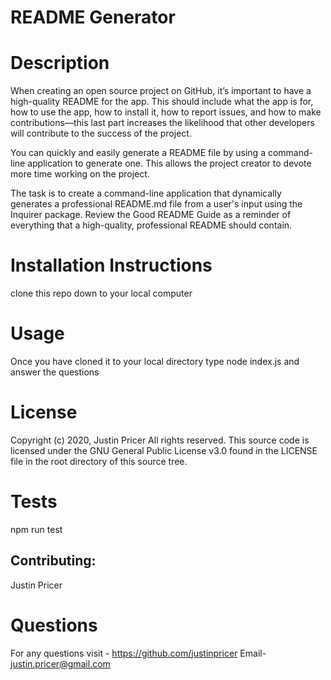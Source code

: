 

  # README Generator
 
  # Description
 When creating an open source project on GitHub, it’s important to have a high-quality README for the app. This should include what the app is for, how to use the app, how to install it, how to report issues, and how to make contributions—this last part increases the likelihood that other developers will contribute to the success of the project.

You can quickly and easily generate a README file by using a command-line application to generate one. This allows the project creator to devote more time working on the project.

The task is to create a command-line application that dynamically generates a professional README.md file from a user's input using the Inquirer package. Review the Good README Guide as a reminder of everything that a high-quality, professional README should contain.
  
   
 # Installation Instructions
  clone this repo down to your local computer
  
 # Usage 
  Once you have cloned it to your local directory type node index.js and answer the questions
  
 # License
  Copyright (c) 2020, Justin Pricer
All rights reserved.
  This source code is licensed under the GNU General Public License v3.0 found in the
LICENSE file in the root directory of this source tree. 
    
# Tests
  npm run test



## Contributing:
Justin Pricer

# Questions
For any questions visit - https://github.com/justinpricer
Email- justin.pricer@gmail.com

